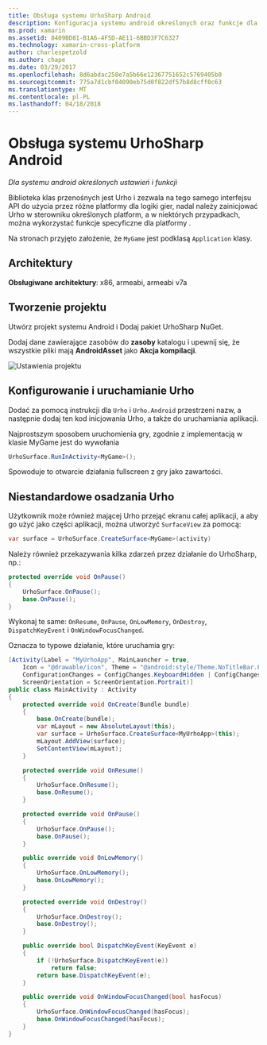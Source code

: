 ```yaml
---
title: Obsługa systemu UrhoSharp Android
description: Konfiguracja systemu android określonych oraz funkcje dla UrhoSharp.
ms.prod: xamarin
ms.assetid: 8409BD81-B1A6-4F5D-AE11-6BBD3F7C6327
ms.technology: xamarin-cross-platform
author: charlespetzold
ms.author: chape
ms.date: 03/29/2017
ms.openlocfilehash: 8d6abdac258e7a5b66e12367751652c5769405b0
ms.sourcegitcommit: 775a7d1cbf04090eb75d0f822df57b8d8cff0c63
ms.translationtype: MT
ms.contentlocale: pl-PL
ms.lasthandoff: 04/18/2018
---
```

# <a name="urhosharp-android-support"></a>Obsługa systemu UrhoSharp Android

_Dla systemu android określonych ustawień i funkcji_

Biblioteka klas przenośnych jest Urho i zezwala na tego samego interfejsu API do użycia przez różne platformy dla logiki gier, nadal należy zainicjować Urho w sterowniku określonych platform, a w niektórych przypadkach, można wykorzystać funkcje specyficzne dla platformy .

Na stronach przyjęto założenie, że `MyGame` jest podklasą `Application` klasy.

## <a name="architectures"></a>Architektury

**Obsługiwane architektury**: x86, armeabi, armeabi v7a

## <a name="create-a-project"></a>Tworzenie projektu

Utwórz projekt systemu Android i Dodaj pakiet UrhoSharp NuGet.

Dodaj dane zawierające zasobów do **zasoby** katalogu i upewnij się, że wszystkie pliki mają **AndroidAsset** jako **Akcja kompilacji**.

![Ustawienia projektu](android-images/image-3.png "Dodaj danych zawierającego zasoby do katalogu zawierającego zasoby")

## <a name="configure-and-launching-urho"></a>Konfigurowanie i uruchamianie Urho

Dodać za pomocą instrukcji dla `Urho` i `Urho.Android` przestrzeni nazw, a następnie dodaj ten kod inicjowania Urho, a także do uruchamiania aplikacji.

Najprostszym sposobem uruchomienia gry, zgodnie z implementacją w klasie MyGame jest do wywołania

```csharp
UrhoSurface.RunInActivity<MyGame>();
```

Spowoduje to otwarcie działania fullscreen z gry jako zawartości.

## <a name="custom-embedding-of-urho"></a>Niestandardowe osadzania Urho

Użytkownik może również mającej Urho przejąć ekranu całej aplikacji, a aby go użyć jako części aplikacji, można utworzyć `SurfaceView` za pomocą:

```csharp
var surface = UrhoSurface.CreateSurface<MyGame>(activity)
```

Należy również przekazywania kilka zdarzeń przez działanie do UrhoSharp, np.:

```csharp
protected override void OnPause()
{
    UrhoSurface.OnPause();
    base.OnPause();
}
```

Wykonaj te same: `OnResume`, `OnPause`, `OnLowMemory`, `OnDestroy`, `DispatchKeyEvent` i `OnWindowFocusChanged`.

Oznacza to typowe działanie, które uruchamia gry:

```csharp
[Activity(Label = "MyUrhoApp", MainLauncher = true,
    Icon = "@drawable/icon", Theme = "@android:style/Theme.NoTitleBar.Fullscreen",
    ConfigurationChanges = ConfigChanges.KeyboardHidden | ConfigChanges.Orientation,
    ScreenOrientation = ScreenOrientation.Portrait)]
public class MainActivity : Activity
{
    protected override void OnCreate(Bundle bundle)
    {
        base.OnCreate(bundle);
        var mLayout = new AbsoluteLayout(this);
        var surface = UrhoSurface.CreateSurface<MyUrhoApp>(this);
        mLayout.AddView(surface);
        SetContentView(mLayout);
    }

    protected override void OnResume()
    {
        UrhoSurface.OnResume();
        base.OnResume();
    }

    protected override void OnPause()
    {
        UrhoSurface.OnPause();
        base.OnPause();
    }

    public override void OnLowMemory()
    {
        UrhoSurface.OnLowMemory();
        base.OnLowMemory();
    }

    protected override void OnDestroy()
    {
        UrhoSurface.OnDestroy();
        base.OnDestroy();
    }

    public override bool DispatchKeyEvent(KeyEvent e)
    {
        if (!UrhoSurface.DispatchKeyEvent(e))
            return false;
        return base.DispatchKeyEvent(e);
    }

    public override void OnWindowFocusChanged(bool hasFocus)
    {
        UrhoSurface.OnWindowFocusChanged(hasFocus);
        base.OnWindowFocusChanged(hasFocus);
    }
}
```

